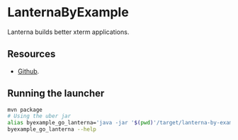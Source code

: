 LanternaByExample
==============================================================================

Lanterna builds better xterm applications.

Resources
------------------------------------------------------------------------------

* [Github](https://github.com/mabe02/lanterna).

Running the launcher
------------------------------------------------------------------------------

```bash
mvn package
# Using the uber jar
alias byexample_go_lanterna='java -jar '$(pwd)'/target/lanterna-by-example-*-SNAPSHOT.jar'
byexample_go_lanterna --help
```
